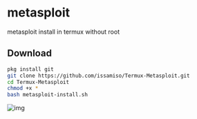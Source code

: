 # metasploit
metasploit install in termux without root 
## Download 
```bash
pkg install git
git clone https://github.com/issamiso/Termux-Metasploit.git
cd Termux-Metasploit
chmod +x *
bash metasploit-install.sh
```
<img src="https://raw.githubusercontent.com/issamiso/metasploit_install/main/img/img.png" alt="img">
